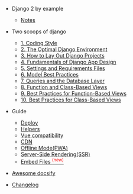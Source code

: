 * Django 2 by example

  * [Notes](django2.md)

* Two scoops of django

  * [1. Coding Style](two-scoops/1-coding-style.md)
  * [2. The Optimal Django Environment](two-scoops/2-the-optimal-django-environment.md)
  * [3. How to Lay Out Django Projects](two-scoops/3-how-to-lay-out-django-projects.md)
  * [4. Fundamentals of Django App Design](two-scoops/4-fundamentals-of-django-app-design.md)
  * [5. Settings and Requirements Files](two-scoops/5-settings-and-requirements-files.md)
  * [6. Model Best Practices](two-scoops/6-model-best-practices.md)
  * [7. Queries and the Database Layer](two-scoops/7-queries-and-the-database-layer.md)
  * [8. Function and Class-Based Views](two-scoops/8-function-and-class-based-views.md)
  * [9. Best Practices for Function-Based Views](two-scoops/9-best-practices-for-function-based-views.md)
  * [10. Best Practices for Class-Based Views](two-scoops/10-best-practices-for-class-based-views.md)

* Guide

  * [Deploy](deploy.md)
  * [Helpers](helpers.md)
  * [Vue compatibility](vue.md)
  * [CDN](cdn.md)
  * [Offline Mode(PWA)](pwa.md)
  * [Server-Side Rendering(SSR)](ssr.md)
  * [Embed Files <sup style="color:red">(new)<sup>](embed-files.md)

* [Awesome docsify](awesome.md)
* [Changelog](changelog.md)